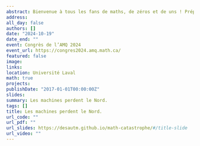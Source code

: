 ```yaml
---
abstract: Bienvenue à tous les fans de maths, de zéros et de uns ! Préparez-vous à plonger dans l'univers  fascinant  (parfois  drôle,  parfois  tragique)  des  erreurs  mathématiques  qui  jalonnent  notre  quotidien.  Aujourd'hui,  je  vais  vous  emmener  dans  un  voyage  à  travers  les  méandres  de  l'informatique pour découvrir les célèbres « erreurs de débordement ».  Imaginez un instant que votre calculatrice décide de faire une petite sieste et se trompe en  comptant – c'est un peu ce qui se passe quand un ordinateur est confronté à un débordement.  Un débordement, c'est quand les nombres deviennent trop grands pour le petit cerveau de  votre machine. C'est comme essayer de mettre 11 litres d'eau dans un seau de 10 litres – ça  déborde, et ça fait des bêtises !  Nous  explorerons  quelques  exemples  croustillants  où  ces  erreurs  ont  causé  des  catastrophes  mémorables (et parfois cocasses). Des jeux vidéo qui partent en vrille, des machines à radiation  qui perdent le Nord, le bug de l'an 2000 et j'en passe.  Alors, préparez-vous à rire, à apprendre, et peut-être à regarder votre ordinateur avec un tout  petit peu plus de méfiance. Car après tout, même les machines les plus intelligentes peuvent avoir un petit bug dans le système ! Au plaisir de vous voir au congrès, avec vos zéros et vos uns bien alignés ! 
address:
all_day: false
authors: []
date: "2024-10-19"
date_end: ""
event: Congrès de l’AMQ 2024
event_url: https://congres2024.amq.math.ca/
featured: false
image:
links:
location: Université Laval
math: true
projects:
publishDate: "2017-01-01T00:00:00Z"
slides: 
summary: Les machines perdent le Nord.
tags: []
title: Les machines perdent le Nord.
url_code: ""
url_pdf: ""
url_slides: https://desautm.github.io/math-catastrophe/#/title-slide
url_video: ""
---
```


